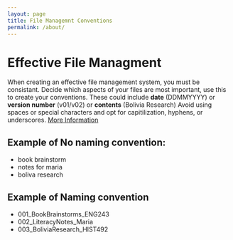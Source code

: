```yaml
---
layout: page
title: File Managemnt Conventions
permalink: /about/
---
```


# Effective File Managment 

When creating an effective file management system, you must be consistant. Decide which aspects of your files are most important, use this to create your conventions. These could include **date** (DDMMYYYY) or **version number** (v01/v02) or **contents** (Bolivia Research)
Avoid using spaces or special characters and opt for capitilization, hyphens, or underscores. 
[More Information](https://datamanagement.hms.harvard.edu/plan-design/file-naming-conventions)

## Example of No naming convention:
- book brainstorm
- notes for maria
- boliva research

## Example of Naming convention
- 001_BookBrainstorms_ENG243
- 002_LiteracyNotes_Maria
- 003_BoliviaResearch_HIST492

